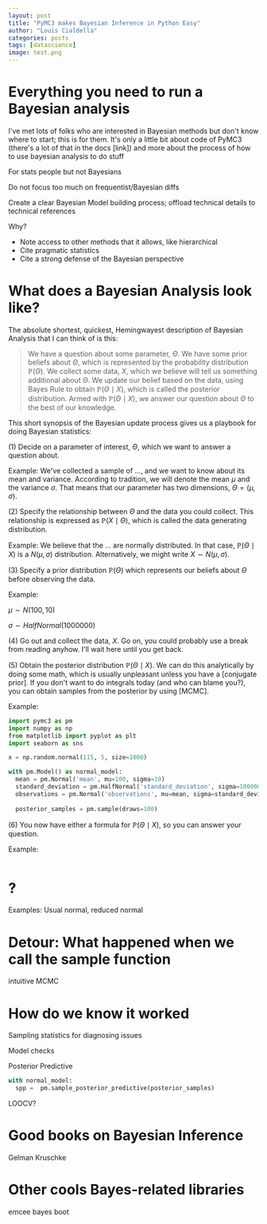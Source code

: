 ```yaml
---
layout: post
title: "PyMC3 makes Bayesian Inference in Python Easy"
author: "Louis Cialdella"
categories: posts
tags: [datascience]
image: test.png
---
```


# Everything you need to run a Bayesian analysis

I've met lots of folks who are interested in Bayesian methods but don't know where to start; this is for them. It's only a little bit about code of PyMC3 (there's a lot of that in the docs [link]) and more about the process of how to use bayesian analysis to do stuff

For stats people but not Bayesians

Do not focus too much on frequentist/Bayesian diffs

Create a clear Bayesian Model building process; offload technical details to technical references

Why?
* Note access to other methods that it allows, like hierarchical
* Cite pragmatic statistics
* Cite a strong defense of the Bayesian perspective

# What does a Bayesian Analysis look like?

The absolute shortest, quickest, Hemingwayest description of Bayesian Analysis that I can think of is this:

> We have a question about some parameter, $\Theta$. We have some prior beliefs about $\Theta$, which is represented by the probability distribution $\mathbb{P}(\Theta)$. We collect some data, $X$, which we believe will tell us something additional about $\Theta$. We update our belief based on the data, using Bayes Rule to obtain $\mathbb{P}(\Theta \mid X)$, which is called the posterior distribution. Armed with $\mathbb{P}(\Theta \mid X)$, we answer our question about $\Theta$ to the best of our knowledge.

This short synopsis of the Bayesian update process gives us a playbook for doing Bayesian statistics:

(1) Decide on a parameter of interest, $\Theta$, which we want to answer a question about.

Example: We've collected a sample of ..., and we want to know about its mean and variance. According to tradition, we will denote the mean $\mu$ and the variance $\sigma$. That means that our parameter has two dimensions, $\Theta=(\mu, \sigma)$.

(2) Specify the relationship between $\Theta$ and the data you could collect. This relationship is expressed as $\mathbb{P}(X \mid \Theta)$, which is called the data generating distribution.

Example: We believe that the ... are normally distributed. In that case, $\mathbb{P}(\Theta \mid X)$ is a $N(\mu, \sigma)$ distribution. Alternatively, we might write $X \sim N(\mu, \sigma)$.

(3) Specify a prior distribution $\mathbb{P}(\Theta)$ which represents our beliefs about $\Theta$ before observing the data.

Example: 

$\mu \sim N(100, 10)$

$\sigma \sim HalfNormal(1000000)$

(4) Go out and collect the data, $X$. Go on, you could probably use a break from reading anyhow. I'll wait here until you get back.

(5) Obtain the posterior distribution $\mathbb{P}(\Theta \mid X)$. We can do this analytically by doing some math, which is usually unpleasant unless you have a [conjugate prior]. If you don't want to do integrals today (and who can blame you?), you can obtain samples from the posterior by using [MCMC].

Example:

```python
import pymc3 as pm
import numpy as np
from matplotlib import pyplot as plt
import seaborn as sns

x = np.random.normal(115, 5, size=1000)

with pm.Model() as normal_model:
  mean = pm.Normal('mean', mu=100, sigma=10)
  standard_deviation = pm.HalfNormal('standard_deviation', sigma=1000000)
  observations = pm.Normal('observations', mu=mean, sigma=standard_deviation, observed=x) # Observations is the pymc3 object, x is the vector of observations
  
  posterior_samples = pm.sample(draws=100)
```

(6) You now have either a formula for $\mathbb{P}(\Theta \mid X)$, so you can answer your question.

Example:

```python
```

# ?

Examples: Usual normal, reduced normal

# Detour: What happened when we call the sample function

intuitive MCMC

# How do we know it worked

Sampling statistics for diagnosing issues

Model checks

Posterior Predictive

```python
with normal_model:
  spp =  pm.sample_posterior_predictive(posterior_samples)
```

LOOCV?

# Good books on Bayesian Inference

Gelman
Kruschke

# Other cools Bayes-related libraries

emcee
bayes boot
